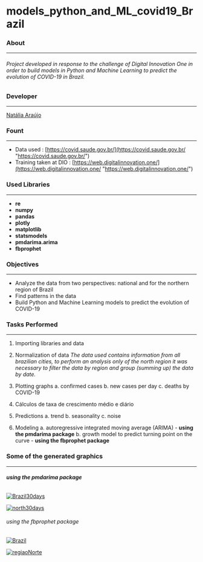 # models_python_and_ML_covid19_Brazil

### About
------------
###### Project developed in response to the challenge of Digital Innovation One in order to build models in Python and Machine Learning to predict the evolution of COVID-19 in Brazil.

### Developer
------------
[Natália Araújo](https://www.linkedin.com/in/nat%C3%A1lia-freitas-ara%C3%BAjo-25a00b140/ "Natália Araújo")

### Fount
------------
- Data used : [https://covid.saude.gov.br/](https://covid.saude.gov.br/ "https://covid.saude.gov.br/")
- Training taken at DIO : [https://web.digitalinnovation.one/](https://web.digitalinnovation.one/ "https://web.digitalinnovation.one/")

### Used Libraries
------------
- **re**
- **numpy**
- **pandas**
- **plotly**
- **matplotlib**
- **statsmodels**
- **pmdarima.arima**
- **fbprophet**

### Objectives
------------
- Analyze the data from two perspectives: national and for the northern region of Brazil
- Find patterns in the data
- Build Python and Machine Learning models to predict the evolution of COVID-19

### Tasks Performed
------------
1. Importing libraries and data
2. Normalization of data
	*The data used contains information from all brazilian cities, to perform an analysis only of the north region it was necessary to filter the data by region and group (summing up) the data by date.*
	
3. Plotting graphs
	a. confirmed cases
	b. new cases per day
	c. deaths by COVID-19
	
4. Cálculos de taxa de crescimento médio e diário
5. Predictions
	a. trend
	b. seasonality
	c. noise
	
6. Modeling
	a. autoregressive integrated moving average (ARIMA) - **using the pmdarima package**
	b. growth model to predict turning point on the curve - **using the fbprophet package**

### Some of the generated graphics

------------
###### **using the pmdarima package**
[![Brazil30days](https://imgur.com/KPAmDul "Brazil30days")](https://imgur.com/KPAmDul "Brazil30days")

[![north30days](https://imgur.com/5Y1pzK7 "north30days")](https://imgur.com/5Y1pzK7 "north30days")

###### using the fbprophet package

[![Brazil](https://imgur.com/Uy2TcfY "Brazil")](https://imgur.com/Uy2TcfY "Brazil")

[![regiaoNorte](https://imgur.com/KTjwfQi "regiaoNorte")](https://imgur.com/KTjwfQi "regiaoNorte")





